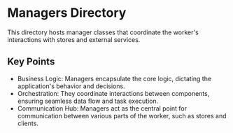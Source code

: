 # Managers Directory

This directory hosts manager classes that coordinate the worker's interactions with stores and external services.

## Key Points

- Business Logic: Managers encapsulate the core logic, dictating the application's behavior and decisions.
- Orchestration: They coordinate interactions between components, ensuring seamless data flow and task execution.
- Communication Hub: Managers act as the central point for communication between various parts of the worker, such as stores and clients.
